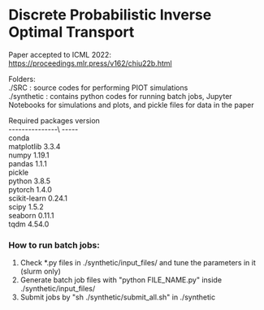 # Discrete Probabilistic Inverse Optimal Transport
Paper accepted to ICML 2022: 
https://proceedings.mlr.press/v162/chiu22b.html  
  
Folders:  
./SRC : source codes for performing PIOT simulations  
./synthetic : contains python codes for running batch jobs, Jupyter Notebooks for simulations and plots, and pickle files for data  in the paper  

Required packages         version  
\---------------\         \-----\
conda  
matplotlib                3.3.4  
numpy                     1.19.1  
pandas                    1.1.1   
pickle  
python                    3.8.5  
pytorch                   1.4.0   
scikit-learn              0.24.1  
scipy                     1.5.2   
seaborn                   0.11.1  
tqdm                      4.54.0  

### How to run batch jobs:
1. Check \*.py files in ./synthetic/input_files/ and tune the parameters in it (slurm only)
2. Generate batch job files with "python FILE_NAME.py" inside ./synthetic/input_files/ 
3. Submit jobs by "sh ./synthetic/submit_all.sh" in ./synthetic
